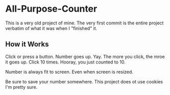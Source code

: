 # All-Purpose-Counter
This is a very old project of mine. The very first commit is the entire project verbatim of what it was when I "finished" it.

## How it Works
Click or press a button. Number goes up. Yay. The more you click, the mroe it goes up. Click 10 times. Hooray, you just counted to 10.

Number is always fit to screen. Even when screen is resized.

Be sure to save your number somewhere. This project does ot use cookies I'm pretty sure.
